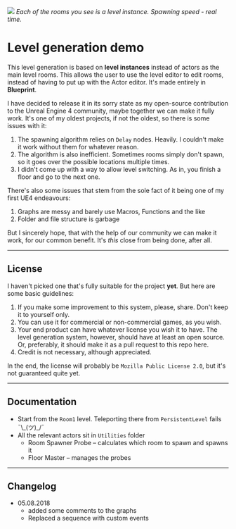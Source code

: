 ![](https://thumbs.gfycat.com/TheseNegligibleKodiakbear-size_restricted.gif)
*Each of the rooms you see is a level instance. Spawning speed - real time.*

# Level generation demo

This level generation is based on **level instances** instead of actors as the main level rooms. This allows the user to use the level editor to edit rooms, instead of having to put up with the Actor editor. It's made entirely in **Blueprint**.

I have decided to release it in its sorry state as my open-source contribution to the Unreal Engine 4 community, maybe together we can make it fully work. It's one of my oldest projects, if not the oldest, so there is some issues with it:

1. The spawning algorithm relies on ``Delay`` nodes. Heavily. I couldn't make it work without them for whatever reason.
2. The algorithm is also inefficient. Sometimes rooms simply don't spawn, so it goes over the possible locations multiple times.
3. I didn't come up with a way to allow level switching. As in, you finish a floor and go to the next one.

There's also some issues that stem from the sole fact of it being one of my first UE4 endeavours:

1. Graphs are messy and barely use Macros, Functions and the like
2. Folder and file structure is garbage

But I sincerely hope, that with the help of our community we can make it work, for our common benefit. It's *this* close from being done, after all.
____

## License

I haven't picked one that's fully suitable for the project **yet**. But here are some basic guidelines:

1. If you make some improvement to this system, please, share. Don't keep it to yourself only.
2. You can use it for commercial or non-commercial games, as you wish.
3. Your end product can have whatever license you wish it to have. The level generation system, however, should have at least an open source. Or, preferably, it should make it as a pull request to this repo here.
4. Credit is not necessary, although appreciated.

In the end, the license will probably be ``Mozilla Public License 2.0``, but it's not guaranteed quite yet.
____

## Documentation

* Start from the ``Room1`` level. Teleporting there from ``PersistentLevel`` fails ¯\\\_(ツ)_/¯
* All the relevant actors sit in ``Utilities`` folder
  * Room Spawner Probe – calculates which room to spawn and spawns it
  * Floor Master – manages the probes

____

## Changelog

* 05.08.2018
  * added some comments to the graphs
  * Replaced a sequence with custom events
